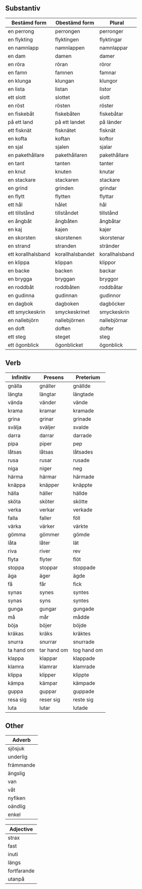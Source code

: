 ## Substantiv

| Bestämd form       | Obestämd form    | Plural         |
| ------------------ | ---------------- | -------------- |
| en perrong         | perrongen        | perronger      |
| en flykting        | flyktingen       | flyktingar     |
| en namnlapp        | namnlappen       | namnlappar     |
| en dam             | damen            | damer          |
| en röra            | röran            | röror          |
| en famn            | famnen           | famnar         |
| en klunga          | klungan          | klungor        |
| en lista           | listan           | listor         |
| ett slott          | slottet          | slott          |
| en röst            | rösten           | röster         |
| en fiskebåt        | fiskebåten       | fiskebåtar     |
| på ett land        | på ett landet    | på länder      |
| ett fisknät        | fisknätet        | fisknät        |
| en kofta           | koftan           | koftor         |
| en sjal            | sjalen           | sjalar         |
| en pakethållare    | pakethållaren    | pakethållare   |
| en tant            | tanten           | tanter         |
| en knut            | knuten           | knutar         |
| en stackare        | stackaren        | stackare       |
| en grind           | grinden          | grindar        |
| en flytt           | flytten          | flyttar        |
| ett hål            | hålet            | hål            |
| ett tillstånd      | tillståndet      | tillstånd      |
| en ångbåt          | ångbåten         | ångbåtar       |
| en kaj             | kajen            | kajer          |
| en skorsten        | skorstenen       | skorstenar     |
| en strand          | stranden         | stränder       |
| ett korallhalsband | korallhalsbandet | korallhalsband |
| en klippa          | klippan          | klippor        |
| en backe           | backen           | backar         |
| en brygga          | bryggan          | bryggor        |
| en roddbåt         | roddbåten        | roddbåtar      |
| en gudinna         | gudinnan         | gudinnor       |
| en dagbok          | dagboken         | dagböcker      |
| ett smyckeskrin    | smyckeskrinet    | smyckeskrin    |
| en nallebjörn      | nallebjörnen     | nallebjörnar   |
| en doft            | doften           | dofter         |
| ett steg           | steget           | steg           |
| ett ögonblick      | ögonblicket      | ögonblick      |

## Verb
| Infinitiv  | Presens     | Preterium   |
| ---------- | ----------- | ----------- |
| gnälla     | gnäller     | gnällde     |
| längta     | längtar     | längtade    |
| vända      | vänder      | vände       |
| krama      | kramar      | kramade     |
| grina      | grinar      | grinade     |
| svälja     | sväljer     | svalde      |
| darra      | darrar      | darrade     |
| pipa       | piper       | pep         |
| låtsas     | låtsas      | låtsades    |
| rusa       | rusar       | rusade      |
| niga       | niger       | neg         |
| härma      | härmar      | härmade     |
| knäppa     | knäpper     | knäppte     |
| hälla      | häller      | hällde      |
| sköta      | sköter      | skötte      |
| verka      | verkar      | verkade     |
| falla      | faller      | föll        |
| värka      | värker      | värkte      |
| gömma      | gömmer      | gömde       |
| låta       | låter       | lät         |
| riva       | river       | rev         |
| flyta      | flyter      | flöt        |
| stoppa     | stoppar     | stoppade    |
| äga        | äger        | ägde        |
| få         | får         | fick        |
| synas      | synes       | syntes      |
| synas      | syns        | syntes      |
| gunga      | gungar      | gungade     |
| må         | mår         | mådde       |
| böja       | böjer       | böjde       |
| kräkas     | kräks       | kräktes     |
| snurra     | snurrar     | snurrade    |
| ta hand om | tar hand om | tog hand om |
| klappa     | klappar     | klappade    |
| klamra     | klamrar     | klamrade    |
| klippa     | klipper     | klippte     |
| kämpa      | kämpar      | kämpade     |
| guppa      | guppar      | guppade     |
| resa sig   | reser sig   | reste sig   |
| luta       | lutar       | lutade      |


## Other

| Adverb    |
| --------- |
| sjösjuk   |
| underlig  |
| främmande |
| ängslig   |
| van       |
| våt       |
| nyfiken   |
| oändlig   |
| enkel     |


| Adjective   |
| ----------- |
| strax       |
| fast        |
| inuti       |
| längs       |
| fortfarande |
| utanpå      |
